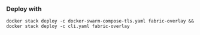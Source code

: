 ### Deploy with 
`docker stack deploy -c docker-swarm-compose-tls.yaml fabric-overlay && docker stack deploy -c cli.yaml fabric-overlay`